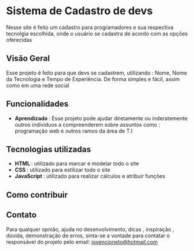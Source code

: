 # Sistema de Cadastro de devs
Nesse site é feito um cadastro para programadores e sua respectiva tecnolgia escolhida, onde o usuário se cadastra de acordo com as opções oferecidas
## Visão Geral
Esse projeto é feito para que devs se cadastrem, utilizando : Nome, Nome da Tecnologia e Tempo de Experiência. De forma simples e fácil, assim como em uma rede social
## Funcionalidades
- <strong> Aprendizado </strong>: Esse projeto pode ajudar diretamente ou inderatemente outros indivíduos a compreenderem sobre assuntos como : programação web e outros ramos da área de T.I
## Tecnologias utilizadas
- <strong> HTML </strong>: utilizado para marcar e modelar todo o site
- <strong> CSS </strong>: utilizado para estilizar todo o site
- <strong> JavaScript </strong>: utilizado para realizar cálculos e atribuir funções
## Como contribuir

## Contato
Para qualquer opnião, ajuda no desenvolvimento, dicas , inspiração , dúvida, demonstração de erros, sinta-se a vontade para contatar o responsável do projeto pelo email: jovencioneto@hotmail.com
